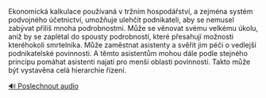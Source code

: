 
Ekonomická kalkulace používaná v tržním hospodářství, a zejména systém podvojného účetnictví, umožňuje ulehčit podnikateli, aby se nemusel zabývat příliš mnoha podrobnostmi. Může se věnovat svému velkému úkolu, aniž by se zaplétal do spousty podrobností, které přesahují možnosti kteréhokoli smrtelníka. Může zaměstnat asistenty a svěřit jim péči o vedlejší podnikatelské povinnosti. A těmto asistentům mohou dále podle stejného principu pomáhat asistenti najatí pro menší oblasti povinností. Takto může být vystavěna celá hierarchie řízení.

[🔊 Poslechnout audio](/data/7-paragraphs/audio/chapter_60/para_002-Ekonomick-kalkulace-pouvan-v-trnm-hospodst.mp3)
